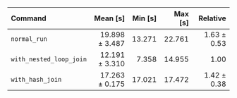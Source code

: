 | Command | Mean [s] | Min [s] | Max [s] | Relative |
|:---|---:|---:|---:|---:|
| `normal_run` | 19.898 ± 3.487 | 13.271 | 22.761 | 1.63 ± 0.53 |
| `with_nested_loop_join` | 12.191 ± 3.310 | 7.358 | 14.955 | 1.00 |
| `with_hash_join` | 17.263 ± 0.175 | 17.021 | 17.472 | 1.42 ± 0.38 |
